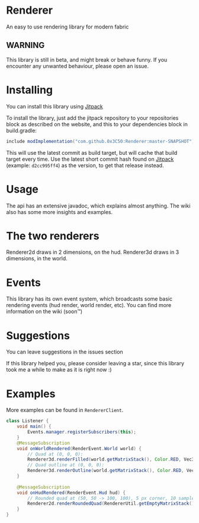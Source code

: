# Renderer
An easy to use rendering library for modern fabric

## WARNING
This library is still in beta, and might break or behave funny. If you encounter any unwanted behaviour, please open an issue.

# Installing
You can install this library using [Jitpack](https://jitpack.io/)

To install the library, just add the jitpack repository to your repositories block as described on the website, and this to your dependencies block in build.gradle:

```groovy
include modImplementation("com.github.0x3C50:Renderer:master-SNAPSHOT")
```
This will use the latest commit as build target, but will cache that build target every time. Use the latest short commit hash found on [Jitpack](https://jitpack.io/#0x3C50/Renderer) (example: `d2cc995ff4`) as the version, to get that release instead.

# Usage
The api has an extensive javadoc, which explains almost anything. The wiki also has some more insights and examples.

# The two renderers
Renderer2d draws in 2 dimensions, on the hud. Renderer3d draws in 3 dimensions, in the world.

# Events
This library has its own event system, which broadcasts some basic rendering events (hud render, world render, etc). You can find more information on the wiki (soon:tm:)

# Suggestions
You can leave suggestions in the issues section

If this library helped you, please consider leaving a star, since this library took me a while to make as it is right now :)

# Examples
More examples can be found in `RendererClient`.

```java
class Listener {
    void main() {
        Events.manager.registerSubscribers(this);
    }
    @MessageSubscription
    void onWorldRendered(RenderEvent.World world) {
        // Quad at (0, 0, 0):
        Renderer3d.renderFilled(world.getMatrixStack(), Color.RED, Vec3d.ZERO, new Vec3d(1, 1, 1));
        // Quad outline at (0, 0, 0):
        Renderer3d.renderOutline(world.getMatrixStack(), Color.RED, Vec3d.ZERO, new Vec3d(1, 1, 1));
    }
    
    @MessageSubscription
    void onHudRendered(RenderEvent.Hud hud) {
        // Rounded quad at (50, 50 -> 100, 100), 5 px corner, 10 samples
        Renderer2d.renderRoundedQuad(RendererUtil.getEmptyMatrixStack(), Color.WHITE, 50, 50, 100, 100, 5, 10);
    }
}
```